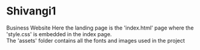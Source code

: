# Shivangi1
Business Website
 Here the landing page is the 'index.html' page where the 'style.css' is embedded in the index page.
 <br>
 The 'assets' folder contains all the fonts and images used in the project
